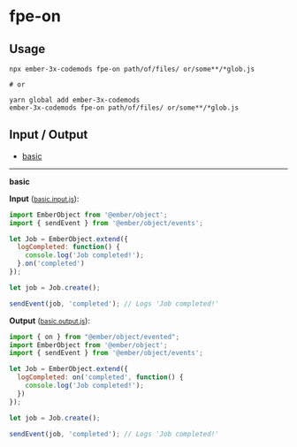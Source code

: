 # fpe-on


## Usage

```
npx ember-3x-codemods fpe-on path/of/files/ or/some**/*glob.js

# or

yarn global add ember-3x-codemods
ember-3x-codemods fpe-on path/of/files/ or/some**/*glob.js
```

## Input / Output

<!--FIXTURES_TOC_START-->
* [basic](#basic)
<!--FIXTURES_TOC_END-->

<!--FIXTURES_CONTENT_START-->
---
<a id="basic">**basic**</a>

**Input** (<small>[basic.input.js](transforms/fpe-on/__testfixtures__/basic.input.js)</small>):
```js
import EmberObject from '@ember/object';
import { sendEvent } from '@ember/object/events';

let Job = EmberObject.extend({
  logCompleted: function() {
    console.log('Job completed!');
  }.on('completed')
});

let job = Job.create();

sendEvent(job, 'completed'); // Logs 'Job completed!'

```

**Output** (<small>[basic.output.js](transforms/fpe-on/__testfixtures__/basic.output.js)</small>):
```js
import { on } from "@ember/object/evented";
import EmberObject from '@ember/object';
import { sendEvent } from '@ember/object/events';

let Job = EmberObject.extend({
  logCompleted: on('completed', function() {
    console.log('Job completed!');
  })
});

let job = Job.create();

sendEvent(job, 'completed'); // Logs 'Job completed!'

```
<!--FIXTURES_CONTENT_END-->
